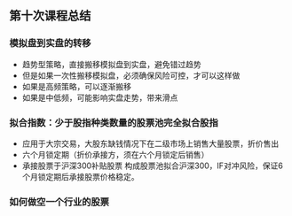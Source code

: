 ## 第十次课程总结

### 模拟盘到实盘的转移
- 趋势型策略，直接搬移模拟盘到实盘，避免错过趋势
- 但是如果一次性搬移模拟盘，必须确保风险可控，才可以这样做
- 如果是高频策略，可以逐渐搬移
- 如果是中低频，可能影响实盘走势，带来滑点

### 拟合指数：少于股指种类数量的股票池完全拟合股指
- 应用于大宗交易，大股东缺钱情况下在二级市场上销售大量股票，折价售出
- 六个月锁定期（折价承接方，须在六个月锁定后销售）
- 承接股票于沪深300补贴股票 构成股票池拟合沪深300，IF对冲风险，保证6个月锁定期后承接股票价格稳定。

### 如何做空一个行业的股票
